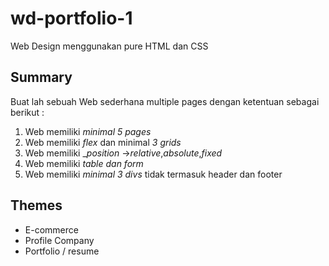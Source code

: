 # wd-portfolio-1

Web Design menggunakan pure HTML dan CSS

## Summary

Buat lah sebuah Web sederhana multiple pages dengan ketentuan sebagai berikut :

1. Web memiliki _*minimal 5 pages*_
2. Web memiliki _*flex*_ dan minimal _*3 grids*_
3. Web memiliki _*position* ->_relative_,_absolute_,_fixed_
4. Web memiliki _*table dan form*_
5. Web memiliki _*minimal 3 divs*_ tidak termasuk header dan footer

## Themes

- E-commerce
- Profile Company
- Portfolio / resume

